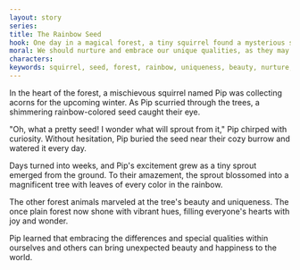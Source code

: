 ```yaml
---
layout: story
series: 
title: The Rainbow Seed
hook: One day in a magical forest, a tiny squirrel found a mysterious seed. What will grow from the seed's colorful shell?
moral: We should nurture and embrace our unique qualities, as they may bring unexpected beauty to the world.
characters: 
keywords: squirrel, seed, forest, rainbow, uniqueness, beauty, nurture, embrace, qualities, happiness
---
```


In the heart of the forest, a mischievous squirrel named Pip was collecting acorns for the upcoming winter. As Pip scurried through the trees, a shimmering rainbow-colored seed caught their eye.

"Oh, what a pretty seed! I wonder what will sprout from it," Pip chirped with curiosity. Without hesitation, Pip buried the seed near their cozy burrow and watered it every day.

Days turned into weeks, and Pip's excitement grew as a tiny sprout emerged from the ground. To their amazement, the sprout blossomed into a magnificent tree with leaves of every color in the rainbow.

The other forest animals marveled at the tree's beauty and uniqueness. The once plain forest now shone with vibrant hues, filling everyone's hearts with joy and wonder.

Pip learned that embracing the differences and special qualities within ourselves and others can bring unexpected beauty and happiness to the world.
